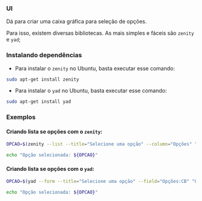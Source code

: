 ### UI

Dá para criar uma caixa gráfica para seleção de opções.

Para isso, existem diversas bibliotecas. As mais simples e fáceis são `zenity` e `yad`;

### Instalando dependências
* Para instalar o `zenity` no Ubuntu, basta executar esse comando:
```sh
sudo apt-get install zenity
```

* Para instalar o `yad` no Ubuntu, basta executar esse comando:
```sh
sudo apt-get install yad
```

### Exemplos

#### Criando lista se opções com o `zenity`:

```sh
OPCAO=$(zenity --list --title="Selecione uma opção" --column="Opções" "Opção 1" "Opção 2" "Opção 3");

echo "Opção selecionada: ${OPCAO}"
```

#### Criando lista se opções com o `yad`:

```sh
OPCAO=$(yad --form --title="Selecione uma opção" --field="Opções:CB" "Opção 12\!Opção 3");

echo "Opção selecionada: ${OPCAO}"
```
